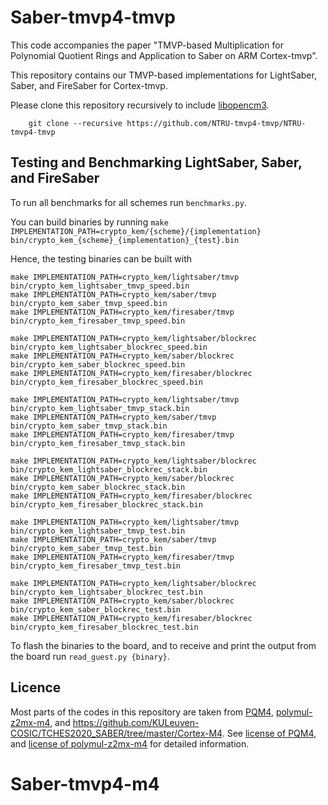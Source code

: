 # Saber-tmvp4-tmvp

This code accompanies the paper "TMVP-based Multiplication for Polynomial Quotient Rings and Application to Saber on ARM Cortex-tmvp".

This repository contains our TMVP-based implementations for LightSaber, Saber, and FireSaber for Cortex-tmvp.

Please clone this repository recursively to include [libopencm3](http://libopencm3.org/).
```
    git clone --recursive https://github.com/NTRU-tmvp4-tmvp/NTRU-tmvp4-tmvp
```
## Testing and Benchmarking LightSaber, Saber, and FireSaber

To run all benchmarks for all schemes run `benchmarks.py`.

You can build binaries by running
`make IMPLEMENTATION_PATH=crypto_kem/{scheme}/{implementation} bin/crypto_kem_{scheme}_{implementation}_{test}.bin`

Hence, the testing binaries can be built with
```
make IMPLEMENTATION_PATH=crypto_kem/lightsaber/tmvp bin/crypto_kem_lightsaber_tmvp_speed.bin
make IMPLEMENTATION_PATH=crypto_kem/saber/tmvp bin/crypto_kem_saber_tmvp_speed.bin
make IMPLEMENTATION_PATH=crypto_kem/firesaber/tmvp bin/crypto_kem_firesaber_tmvp_speed.bin

make IMPLEMENTATION_PATH=crypto_kem/lightsaber/blockrec bin/crypto_kem_lightsaber_blockrec_speed.bin
make IMPLEMENTATION_PATH=crypto_kem/saber/blockrec bin/crypto_kem_saber_blockrec_speed.bin
make IMPLEMENTATION_PATH=crypto_kem/firesaber/blockrec bin/crypto_kem_firesaber_blockrec_speed.bin

make IMPLEMENTATION_PATH=crypto_kem/lightsaber/tmvp bin/crypto_kem_lightsaber_tmvp_stack.bin
make IMPLEMENTATION_PATH=crypto_kem/saber/tmvp bin/crypto_kem_saber_tmvp_stack.bin
make IMPLEMENTATION_PATH=crypto_kem/firesaber/tmvp bin/crypto_kem_firesaber_tmvp_stack.bin

make IMPLEMENTATION_PATH=crypto_kem/lightsaber/blockrec bin/crypto_kem_lightsaber_blockrec_stack.bin
make IMPLEMENTATION_PATH=crypto_kem/saber/blockrec bin/crypto_kem_saber_blockrec_stack.bin
make IMPLEMENTATION_PATH=crypto_kem/firesaber/blockrec bin/crypto_kem_firesaber_blockrec_stack.bin

make IMPLEMENTATION_PATH=crypto_kem/lightsaber/tmvp bin/crypto_kem_lightsaber_tmvp_test.bin
make IMPLEMENTATION_PATH=crypto_kem/saber/tmvp bin/crypto_kem_saber_tmvp_test.bin
make IMPLEMENTATION_PATH=crypto_kem/firesaber/tmvp bin/crypto_kem_firesaber_tmvp_test.bin

make IMPLEMENTATION_PATH=crypto_kem/lightsaber/blockrec bin/crypto_kem_lightsaber_blockrec_test.bin
make IMPLEMENTATION_PATH=crypto_kem/saber/blockrec bin/crypto_kem_saber_blockrec_test.bin
make IMPLEMENTATION_PATH=crypto_kem/firesaber/blockrec bin/crypto_kem_firesaber_blockrec_test.bin

```
To flash the binaries to the board, and to receive and print the output from the board run `read_guest.py {binary}`.

## Licence

Most parts of the codes in this repository are taken from [PQM4](https://github.com/mupq/pqm4),  [polymul-z2mx-m4](https://github.com/mupq/polymul-z2mx-m4), and https://github.com/KULeuven-COSIC/TCHES2020_SABER/tree/master/Cortex-M4.
See [license of PQM4](https://github.com/mupq/pqm4#license), and 
[license of polymul-z2mx-m4](https://github.com/mupq/polymul-z2mx-m4/blob/master/LICENSE) for detailed information.

# Saber-tmvp4-m4
